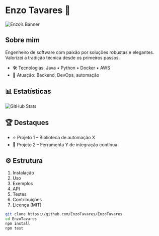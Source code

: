 # Enzo Tavares 🚀

![Enzo’s Banner](path/to/banner.png)

## Sobre mim
Engenheiro de software com paixão por soluções robustas e elegantes. Valorizei a tradição técnica desde os primeiros passos.

- 🛠 Tecnologias: Java • Python • Docker • AWS  
- 💼 Atuação: Backend, DevOps, automação

## 📊 Estatísticas
![GitHub Stats](https://github-readme-stats.vercel.app/api?username=EnzoTavares&show_icons=true)

## 🏆 Destaques
- ⭐ Projeto 1 – Biblioteca de automação X
- 🚀 Projeto 2 – Ferramenta Y de integração contínua

## ⚙️ Estrutura
1. Instalação  
2. Uso  
3. Exemplos  
4. API  
5. Testes  
6. Contribuições  
7. Licença (MIT)

```bash
git clone https://github.com/EnzoTavares/EnzoTavares
cd EnzoTavares
npm install
npm test
